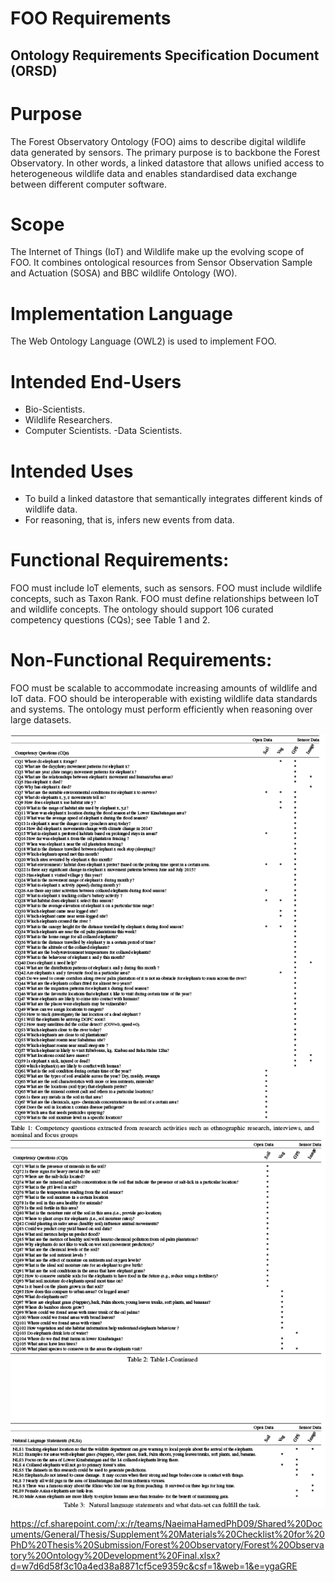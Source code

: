 # FOO Requirements

## Ontology Requirements Specification Document (ORSD)
# Purpose
The Forest Observatory Ontology (FOO) aims to describe digital wildlife data generated by sensors. The primary
purpose is to backbone the Forest Observatory. In other words, a linked datastore that allows unified access to
heterogeneous wildlife data and enables standardised data exchange between different computer software.
# Scope
The Internet of Things (IoT) and Wildlife make up the evolving scope of FOO. It combines ontological resources from
Sensor Observation Sample and Actuation (SOSA) and BBC wildlife Ontology (WO).
# Implementation Language
The Web Ontology Language (OWL2) is used to implement FOO.
# Intended End-Users
- Bio-Scientists.
- Wildlife Researchers.
- Computer Scientists.
-Data Scientists.

# Intended Uses

- To build a linked datastore that semantically integrates different kinds of wildlife data.
- For reasoning, that is, infers new events from data.


# Functional Requirements:

FOO must include IoT elements, such as sensors.
FOO must include wildlife concepts, such as Taxon Rank.
FOO must define relationships between IoT and wildlife concepts.
The ontology should support 106 curated competency questions (CQs); see Table 1 and 2.

# Non-Functional Requirements:

FOO must be scalable to accommodate increasing amounts of wildlife and IoT data.
FOO should be interoperable with existing wildlife data standards and systems.
The ontology must perform efficiently when reasoning over large datasets.


![FOO ORSD1](/img/ORSD2.png)
![FOO ORSD2](/img/ORSD3.png)

https://cf.sharepoint.com/:x:/r/teams/NaeimaHamedPhD09/Shared%20Documents/General/Thesis/Supplement%20Materials%20Checklist%20for%20PhD%20Thesis%20Submission/Forest%20Observatory/Forest%20Observatory%20Ontology%20Development%20Final.xlsx?d=w7d6d58f3c10a4ed38a8871cf5ce9359c&csf=1&web=1&e=ygaGRE

```{bibliography}
```
